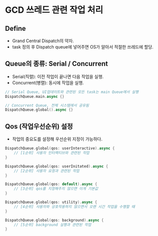 # GCD 쓰레드 관련 작업 처리

## Define
- Grand Central Dispatch의 약자.
- task 정의 후 Dispatch queue에 넣어주면 OS가 알아서 적절한 쓰레드에 할당.

## Queue의 종류: Serial / Concurrent
- Serial(직렬): 이전 작업이 끝나면 다음 작업을 실행.
- Concurrent(병렬): 동시에 작업을 실행.
~~~swift
// Serial Queue, UI업데이트와 관련된 모든 task는 main Queue에서 실행
DispatchQueue.main.async {}

// Concurrent Queue, 전체 시스템에서 공유됨
DispatchQueue.global().async {}
~~~

## Qos (작업우선순위) 설정
- 작업의 중요도를 설정해 우선순위 지정이 가능하다.
~~~swift
DispatchQueue.global(qos: userInteractive).async {
    // [1순위] 사용자 인터랙티브와 관련된 작업
}

DispatchQueue.global(qos: userInitated).async {
    // [2순위] 사용자 요청과 관련된 작업
}

DispatchQueue.global(qos: default).async {
    // [3순위] qos를 지정해주지 않으면 이게 기본값
}

DispatchQueue.global(qos: utility).async {
    // [4순위] 사용자와 상호작용하지 않으면서 오랜 시간 작업을 수행할 때
}

DispatchQueue.global(qos: background).async {
    // [5순위] background 실행과 관련된 작업
}
~~~